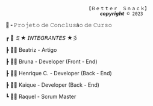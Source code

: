 								  【﻿Ｂｅｔｔｅｒ　Ｓｎａｃｋ】
								       𝙘𝙤𝙥𝙮𝙧𝙞𝙜𝙝𝙩 © 2023
									
📂╺ 𝙿𝚛𝚘𝚓𝚎𝚝𝚘 𝚍𝚎 𝙲𝚘𝚗𝚌𝚕𝚞𝚜ã𝚘 𝚍𝚎 𝙲𝚞𝚛𝚜𝚘

┏ 📄 ミ★ 𝘐𝘕𝘛𝘌𝘎𝘙𝘈𝘕𝘛𝘌𝘚 ★彡

┣ 👨‍💻 Beatriz - Artigo

┣ 👨‍💻 Bruna - Developer (Front - End)

┣ 👨‍💻 Henrique C. - Developer (Back - End)

┣ 👨‍💻 Kaique - Developer (Back - End)

┗ 👨‍💻 Raquel - Scrum Master
